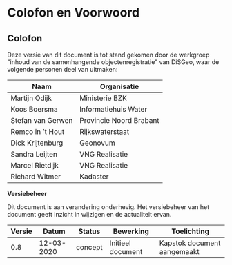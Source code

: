 # Colofon en Voorwoord

## Colofon

Deze versie van dit document is tot stand gekomen door de werkgroep "inhoud van de samenhangende objectenregistratie" van DiSGeo, waar de volgende personen deel van uitmaken:

| Naam                      | Organisatie    | 
|---------------------------|----------------|
| Martijn Odijk             | Ministerie BZK       | 
| Koos Boersma	            |Informatiehuis Water|
| Stefan van Gerwen	        |Provincie Noord Brabant|
| Remco in ’t Hout	        |Rijkswaterstaat|
| Dick Krijtenburg	        |Geonovum|
| Sandra Leijten	        |VNG Realisatie|
| Marcel Rietdijk	        |VNG Realisatie |
| Richard Witmer	        |Kadaster|

 
**Versiebeheer**

Dit document is aan verandering onderhevig. Het versiebeheer van het document geeft inzicht in wijzigen en de actualiteit ervan.

| **Versie** | **Datum**      | **Status** | **Bewerking**                   | **Toelichting**                   |
|------------|----------------|------------|---------------------------------|-----------------------------------| 
| 0.8       | 12-03-2020     | concept    | Initieel document               | Kapstok document  aangemaakt  |
                           

